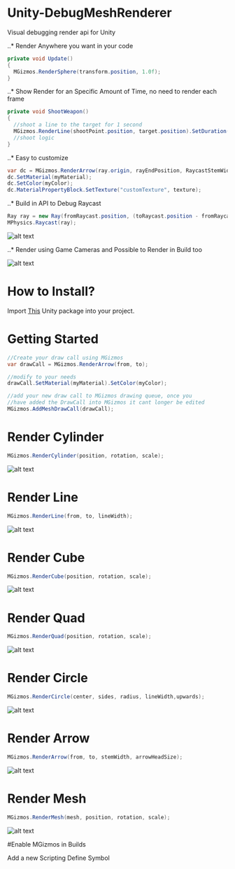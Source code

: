 # Unity-DebugMeshRenderer
Visual debugging render api for Unity

..* Render Anywhere you want in your code

```csharp
private void Update()
{
  MGizmos.RenderSphere(transform.position, 1.0f);
}
```

..* Show Render for an Specific Amount of Time, no need to render each frame

```csharp
private void ShootWeapon()
{
  //shoot a line to the target for 1 second
  MGizmos.RenderLine(shootPoint.position, target.position).SetDuration(1.0f);
  //shoot logic
}
```

..* Easy to customize

```csharp
var dc = MGizmos.RenderArrow(ray.origin, rayEndPosition, RaycastStemWidth, RaycastArrowHeadSize);
dc.SetMaterial(myMaterial);
dc.SetColor(myColor);
dc.MaterialPropertyBlock.SetTexture("customTexture", texture);
```

..* Build in API to Debug Raycast

```csharp
Ray ray = new Ray(fromRaycast.position, (toRaycast.position - fromRaycast.position).normalized);
MPhysics.Raycast(ray);
```

![alt text](https://github.com/platinio/Unity-MGizmos/blob/main/ReadmeResources/raycastExample.png?raw=true)

..* Render using Game Cameras and Possible to Render in Build too

![alt text](https://github.com/platinio/Unity-MGizmos/blob/main/ReadmeResources/cameraRendering.png?raw=true)

# How to Install?

Import [This](https://github.com/platinio/Unity-ScriptableObjectDatabase/releases/download/1.1/SOD_1.1.unitypackage) Unity package into your project.

# Getting Started

```csharp
//Create your draw call using MGizmos
var drawCall = MGizmos.RenderArrow(from, to);

//modify to your needs
drawCall.SetMaterial(myMaterial).SetColor(myColor);

//add your new draw call to MGizmos drawing queue, once you
//have added the DrawCall into MGizmos it cant longer be edited
MGizmos.AddMeshDrawCall(drawCall);
```
# Render Cylinder

```csharp
MGizmos.RenderCylinder(position, rotation, scale);
```
![alt text](https://github.com/platinio/Unity-MGizmos/blob/main/ReadmeResources/cylinderExample.png?raw=true)

# Render Line

```csharp
MGizmos.RenderLine(from, to, lineWidth);
```
![alt text](https://github.com/platinio/Unity-MGizmos/blob/main/ReadmeResources/lineExample.png?raw=true)

# Render Cube

```csharp
MGizmos.RenderCube(position, rotation, scale);
```
![alt text](https://github.com/platinio/Unity-MGizmos/blob/main/ReadmeResources/cubeExample.png?raw=true)

# Render Quad

```csharp
MGizmos.RenderQuad(position, rotation, scale);
```
![alt text](https://github.com/platinio/Unity-MGizmos/blob/main/ReadmeResources/quadExample.png?raw=true)

# Render Circle

```csharp
MGizmos.RenderCircle(center, sides, radius, lineWidth,upwards);
```
![alt text](https://github.com/platinio/Unity-MGizmos/blob/main/ReadmeResources/circleExample.png?raw=true)

# Render Arrow

```csharp
MGizmos.RenderArrow(from, to, stemWidth, arrowHeadSize);
```
![alt text](https://github.com/platinio/Unity-MGizmos/blob/main/ReadmeResources/arrowExample.png?raw=true)

# Render Mesh

```csharp
MGizmos.RenderMesh(mesh, position, rotation, scale);
```
![alt text](https://github.com/platinio/Unity-MGizmos/blob/main/ReadmeResources/meshExample.png?raw=true)

#Enable MGizmos in Builds

Add a new Scripting Define Symbol 
